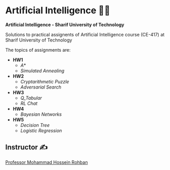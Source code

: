 # Artificial Intelligence 🤖🧠

**Artificial Intelligence - Sharif University of Technology**

Solutions to practical assignents of Artificial Intelligence course (CE-417) at Sharif University of Technology

The topics of assignments are:


* **HW1**
    * *A**
    * *Simulated Annealing*
* **HW2** 
    * *Cryptarithmetic Puzzle*
    * *Adversarial Search*
* **HW3**
    * *Q_Tabular*
    * *RL Chat*
* **HW4**
    * *Bayesian Networks*
* **HW5**
    * *Decision Tree*
    * *Logistic Regression*


## Instructor ✍
[Professor Mohammad Hossein Rohban](https://www.linkedin.com/in/mohammad-hossein-rohban-75567677/?originalSubdomain=ir)
